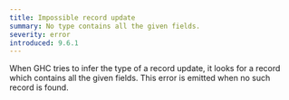 ```yaml
---
title: Impossible record update
summary: No type contains all the given fields.
severity: error
introduced: 9.6.1
---
```


When GHC tries to infer the type of a record update, it looks for a record which contains all the given fields. This error is emitted when no such record is found.